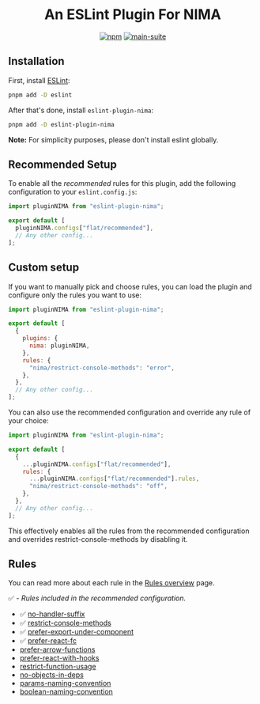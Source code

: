 # <div align="center">An ESLint Plugin For NIMA</div>

<div align="center">

[![npm](https://img.shields.io/npm/v/eslint-plugin-nima?logo=npm&cacheSeconds=1800)](https://www.npmjs.com/package/eslint-plugin-nima)
[![main-suite](https://github.com/NIMA-Enterprises/eslint-plugin-nima/actions/workflows/publish.yml/badge.svg)](https://github.com/NIMA-Enterprises/eslint-plugin-nima/actions/workflows/publish.yml)

</div>

## Installation

First, install [ESLint](http://eslint.org):

```bash
pnpm add -D eslint
```

After that's done, install `eslint-plugin-nima`:

```bash
pnpm add -D eslint-plugin-nima
```

**Note:** For simplicity purposes, please don't install eslint globally.

## Recommended Setup

To enable all the _recommended_ rules for this plugin, add the following configuration to your `eslint.config.js`:

```js
import pluginNIMA from "eslint-plugin-nima";

export default [
  pluginNIMA.configs["flat/recommended"],
  // Any other config...
];
```

## Custom setup

If you want to manually pick and choose rules, you can load the plugin and configure only the rules you want to use:

```js
import pluginNIMA from "eslint-plugin-nima";

export default [
  {
    plugins: {
      nima: pluginNIMA,
    },
    rules: {
      "nima/restrict-console-methods": "error",
    },
  },
  // Any other config...
];
```

You can also use the recommended configuration and override any rule of your choice:

```js
import pluginNIMA from "eslint-plugin-nima";

export default [
  {
    ...pluginNIMA.configs["flat/recommended"],
    rules: {
      ...pluginNIMA.configs["flat/recommended"].rules,
      "nima/restrict-console-methods": "off",
    },
  },
  // Any other config...
];
```

This effectively enables all the rules from the recommended configuration and overrides restrict-console-methods by disabling it.

## Rules

You can read more about each rule in the [Rules overview](documentation/index.md) page.

✅ _- Rules included in the recommended configuration._

- ✅ [no-handler-suffix](documentation/rules/no-handler-suffix.md)
- ✅ [restrict-console-methods](documentation/rules/restrict-console-methods.md)
- ✅ [prefer-export-under-component](documentation/rules/prefer-export-under-component.md)
- ✅ [prefer-react-fc](documentation/rules/prefer-react-fc.md)
- [prefer-arrow-functions](documentation/rules/prefer-arrow-functions.md)
- [prefer-react-with-hooks](documentation/rules/prefer-react-with-hooks.md)
- [restrict-function-usage](documentation/rules/restrict-function-usage.md)
- [no-objects-in-deps](documentation/rules/no-objects-in-deps.md)
- [params-naming-convention](documentation/rules/params-naming-convention.md)
- [boolean-naming-convention](documentation/rules/boolean-naming-convention.md)
